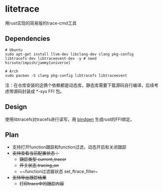 # litetrace

用rust实现的简易版的trace-cmd工具

## Dependencies

```
# Ubuntu
sudo apt-get install llvm-dev libclang-dev clang pkg-config libtracefs-dev libtraceevent-dev -y # need hirsute/impish/jammy[universe]

# Arch
sudo pacman -S clang pkg-config libtracefs libtraceevent
```

注：在仓库安装的这俩个依赖都是动态库，静态库需要下载源码自行编译，后续考虑带源码封装成 *-sys FFI 包。

## Design

使用libtracefs对tracefs进行读写，用 [bindgen](https://crates.io/crates/bindgen) 生成rust的FFI绑定。

## Plan

- 支持打开function跟踪和function过滤，动态开启和关闭跟踪
- ~~支持查看当前配置状态：~~
    - ~~跟踪类型  current_tracer~~
    - ~~开关状态  tracing_on~~
    - ~~function过滤器状态 set_ftrace_filter~
- ~~支持导出跟踪结果~~
    - ~~打印trace中的跟踪内容~~
